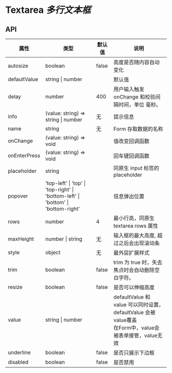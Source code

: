 # Textarea *多行文本框*

<example />

## API

| 属性 | 类型 | 默认值 | 说明 |
| --- | --- | --- | --- |
| autosize | boolean | false | 高度是否随内容自动变化 |
| defaultValue | string \| number | | 默认值 |
| delay | number | 400 | 用户输入触发 onChange 和校验间隔时间，单位 毫秒。|
| info | (value: string) => string \| number | 无 | 提示信息 |
| name | string | 无 | Form 存取数据的名称 |
| onChange | (value: string) => void | | 值改变回调函数 |
| onEnterPress | (value: string) => void | | 回车键回调函数 |
| placeholder | string | | 同原生 input 标签的 placeholder |
| popover | 'top-left' \| 'top' \| 'top-right' \| 'bottom-left' \| 'bottom' \| 'bottom-right' | | 信息弹出位置 |
| rows | number | 4 | 最小行高，同原生 textarea rows 属性 |
| maxHeight | number \| string | 无 | 输入框的最大高度, 超过之后会出现滚动条 |
| style | object | 无 | 最外层扩展样式 |
| trim | boolean | false | trim 为 true 时，失去焦点时会自动删除空白字符。 |
| resize | boolean | false | 是否可以伸缩高度 |
| value | string \| number | | defaultValue 和 value 可以同时设置，defaultValue 会被value覆盖<br />在Form中，value会被表单接管，value无效 |
| underline | boolean | false | 是否只展示下边框 |
| disabled  | boolean | false | 是否禁用 |

